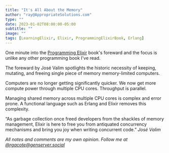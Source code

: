 ```yaml
---
title: "It's All About the Memory"
author: "ray@AppropriateSolutions.com"
type: ""
date: 2023-01-02T08:00:00-05:00
subtitle: ""
image: ""
tags: [LearningElixir, Elixir, ProgrammingElixirBook, Erlang]
---
```


One minute into the [Programming Elixir](https://pragprog.com/titles/elixir16/programming-elixir-1-6/)
book's foreward and the focus is unlike any other programming book I've read.

<!--more-->

The foreward by José Valim spotlights the historic necessity of keeping, mutating,
and freeing single piece of memory memory-limited computers.

Computers are no longer getting significantly quicker.
We now get more compute power through multiple CPU cores.
Throughput is parallel.

Managing shared memory across multiple CPU cores is complex and error prone.
A functional language such as Erlang and Elixir removes this complexity.

“As garbage collection once freed developers from the shackles of memory
management, Elixir is here to free you from antiquated concurrency
mechanisms and bring you joy when writing concurrent code.” _José Valim_

_All notes and comments are my own opinion. Follow me at [@rgacote@genserver.social](https://genserver.social/rgacote)_

